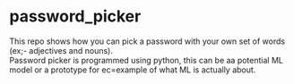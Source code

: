 # password_picker
This repo shows how you can pick a password with your own set of words (ex;- adjectives and nouns).  
Password picker is programmed using python, this can be aa potential ML model or a prototype for ec=example of what ML is actually about.  
